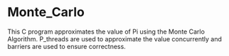 # Monte_Carlo
This C program approximates the value of Pi using the Monte Carlo Algorithm. P_threads are used to approximate the value concurrently and barriers are used to ensure correctness.
